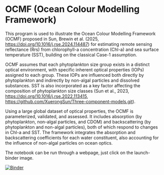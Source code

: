 # OCMF (Ocean Colour Modelling Framework)
This program is used to illustrate the Ocean Colour Modelling Framework (OCMF) proposed in Sun, Brewin et al. (2025, https://doi.org/10.1016/j.rse.2024.114487) for estimating remote sensing reflectance (Rrs) from chlorophyll-a concentration (Chl-a) and sea surface temperature (SST), building on the classical Case-1 assumption.

OCMF assumes that each phytoplankton size group exists in a distinct optical environment, with specific inherent optical properties (IOPs) assigned to each group. These IOPs are influenced both directly by phytoplankton and indirectly by non-algal particles and dissolved substances. SST is also incorporated as a key factor affecting the composition of phytoplankton size classes (Sun et al., 2023, https://doi.org/10.1016/j.rse.2022.113415, https://github.com/XuerongSun/Three-component-models.git).

Using a large global dataset of optical properties, the OCMF is parameterized, validated, and assessed. It includes absorption (by phytoplankton, non-algal particles, and CDOM) and backscattering (by phytoplankton and non-algal particles), both of which respond to changes in Chl-a and SST. The framework integrates the absorption and backscattering coefficients for each water constituent, also accounting for the influence of non-algal particles on ocean optics.

The notebook can be run through a webpage, just click on the launch-binder image.

[![Binder](https://mybinder.org/badge_logo.svg)](https://mybinder.org/v2/gh/XuerongSun/Ocean-Colour-Modelling-Framework.git/HEAD)
